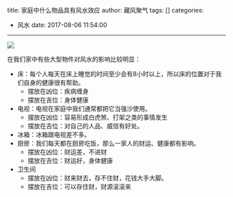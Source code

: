 title: 家庭中什么物品具有风水效应
author: 藏风聚气
tags: []
categories:
  - 风水
date: 2017-08-06 11:54:00
---

![](http://fs-image.pull.net.cn/17-8-6/94289877.jpg!800)


在我们家中有些大型物件对风水的影响比较明显：

- 床：每个人每天在床上睡觉的时间至少会有8小时以上，所以床的位置对于我们自身的健康很有帮助。
	- 摆放在凶位：疾病缠身
    - 摆放在吉位：身体健康
- 电视：电视在家庭中我们通常都把它当强沙使用。
	- 摆放在凶位：容易形成白虎煞、打架之类的事情发生
    - 摆放在吉位：对自己的人品、威信有好处。
- 冰箱：冰箱跟电视差不多。
- 厨房：我们每天都在厨房吃饭，那么一家人的财运、健康都有影响。
	- 摆放在凶位：财运差，不进财
    - 摆放在吉位：财运好，身体健康
- 卫生间
	- 摆放在凶位：财来财去，存不住财，花钱大手大脚。
    - 摆放在吉位：可以存住财，财源滚滚来